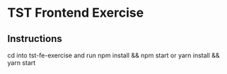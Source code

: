 # TST Frontend Exercise

## Instructions

cd into tst-fe-exercise and run npm install && npm start or yarn install && yarn start
